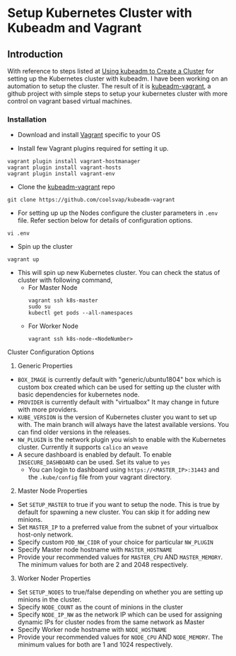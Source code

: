 # Setup Kubernetes Cluster with Kubeadm and Vagrant

## Introduction

With reference to steps listed at [Using kubeadm to Create a Cluster](https://kubernetes.io/docs/setup/independent/create-cluster-kubeadm/) for setting up the Kubernetes cluster with kubeadm. I have been working on an automation to setup the cluster. The result of it is [kubeadm-vagrant](https://github.com/cloudnative-tech/kubeadm-vagrant), a github project with simple steps to setup your kubernetes cluster with more control on vagrant based virtual machines.

### Installation
- Download and install [Vagrant](https://www.vagrantup.com/) specific to your OS 

- Install few Vagrant plugins required for setting it up.

```
vagrant plugin install vagrant-hostmanager
vagrant plugin install vagrant-hosts
vagrant plugin install vagrant-env
```

- Clone the [kubeadm-vagrant](https://github.com/coolsvap/kubeadm-vagrant) repo

``` git clone https://github.com/coolsvap/kubeadm-vagrant ```

- For setting up up the Nodes configure the cluster parameters in ```.env``` file. Refer section below for details of configuration options.

``` vi .env ```

- Spin up the cluster

``` vagrant up ```

- This will spin up new Kubernetes cluster. You can check the status of cluster with following command,
  - For Master Node
    ```
    vagrant ssh k8s-master
    sudo su
    kubectl get pods --all-namespaces
    ```
  - For Worker Node
    ```
    vagrant ssh k8s-node-<NodeNumber>
    ```
Cluster Configuration Options

1. Generic Properties 
- ``` BOX_IMAGE ``` is currently default with &quot;generic/ubuntu1804&quot; box which is custom box created which can be used for setting up the cluster with basic dependencies for kubernetes node.
- ``` PROVIDER ``` is currently default with &quot;virtualbox&quot; It may change in future with more providers.
- ``` KUBE_VERSION ``` is the version of Kubernetes cluster you want to set up with. The main branch will always have the latest available versions. You can find older versions in the releases.
- ``` NW_PLUGIN ``` is the network plugin you wish to enable with the Kubernetes cluster. Currently it supports ```calico``` an ```weave```
- A secure dashboard is enabled by default. To enable ```INSECURE_DASHBOARD``` can be used. Set its value to ```yes```
  - You can login to dashboard using ```https://<MASTER_IP>:31443``` and the ```.kube/config``` file from your vagrant directory.

2. Master Node Properties 
- Set ``` SETUP_MASTER ``` to true if you want to setup the node. This is true by default for spawning a new cluster. You can skip it for adding new minions.
- Set ```MASTER_IP``` to a preferred value from the subnet of your virtualbox host-only network. 
- Specify custom ``` POD_NW_CIDR ``` of your choice for particular ```NW_PLUGIN```
- Specify Master node hostname with ```MASTER_HOSTNAME```
- Provide your recommended values for ```MASTER_CPU``` AND ```MASTER_MEMORY```. The minimum values for both are 2 and 2048 respectively.

3. Worker Noder Properties
- Set ``` SETUP_NODES ``` to true/false depending on whether you are setting up minions in the cluster.
- Specify ``` NODE_COUNT ``` as the count of minions in the cluster
- Specify ``` NODE_IP_NW ``` as the network IP which can be used for assigning dynamic IPs for cluster nodes from the same network as Master
- Specify Worker node hostname with ```NODE_HOSTNAME```
- Provide your recommended values for ```NODE_CPU``` AND ```NODE_MEMORY```. The minimum values for both are 1 and 1024 respectively.
